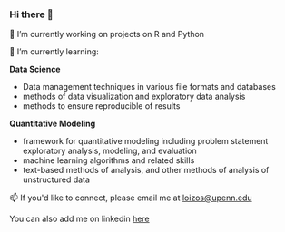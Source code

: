 ### Hi there 👋
🔭 I’m currently working on projects on R and Python

🌱 I’m currently learning: 

**Data Science** 
-  Data management techniques in various file formats and databases
-  methods of data visualization and exploratory data analysis 
-  methods to ensure reproducible of results

**Quantitative Modeling** 
- framework for quantitative modeling including problem statement exploratory analysis, modeling, and evaluation
- machine learning algorithms and related skills
- text-based methods of analysis, and other methods of analysis of unstructured data

📫  If you'd like to connect, please email me at loizos@upenn.edu 

You can also add me on linkedin [here](https://www.linkedin.com/in/loizoskon/)

<!--
**LoizosKo/loizosko** is a ✨ _special_ ✨ repository because its `README.md` (this file) appears on your GitHub profile.

Here are some ideas to get you started:

- 🔭 I’m currently working on ...
- 🌱 I’m currently learning ...
- 👯 I’m looking to collaborate on ...
- 🤔 I’m looking for help with ...
- 💬 Ask me about ...
- 📫 How to reach me: ...
- 😄 Pronouns: ...
- ⚡ Fun fact: ...
-->
